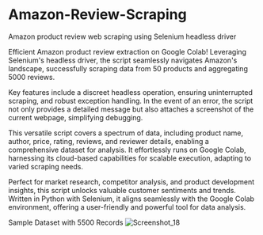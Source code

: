 # Amazon-Review-Scraping
Amazon product review web scraping using Selenium headless driver

Efficient Amazon product review extraction on Google Colab! Leveraging Selenium's headless driver, the script seamlessly navigates Amazon's landscape, successfully scraping data from 50 products and aggregating 5000 reviews.

Key features include a discreet headless operation, ensuring uninterrupted scraping, and robust exception handling. In the event of an error, the script not only provides a detailed message but also attaches a screenshot of the current webpage, simplifying debugging.

This versatile script covers a spectrum of data, including product name, author, price, rating, reviews, and reviewer details, enabling a comprehensive dataset for analysis. It effortlessly runs on Google Colab, harnessing its cloud-based capabilities for scalable execution, adapting to varied scraping needs.

Perfect for market research, competitor analysis, and product development insights, this script unlocks valuable customer sentiments and trends. Written in Python with Selenium, it aligns seamlessly with the Google Colab environment, offering a user-friendly and powerful tool for data analysis.

Sample Dataset with 5500 Records
![Screenshot_18](https://github.com/ChanakaDushmantha/Amazon-Review-Scraping/assets/52632879/259107a3-c56e-4524-a3aa-7e508b334abb)

